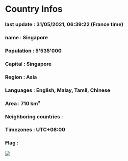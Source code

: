 # Country  Infos
### last update : 31/05/2021, 06:39:22 (France time)

### name : Singapore
### Population : 5'535'000
### Capital : Singapore
### Region : Asia
### Languages : English, Malay, Tamil, Chinese
### Area : 710 km²
### Neighboring countries : 
### Timezones : UTC+08:00

### Flag :
![](https://restcountries.eu/data/sgp.svg)